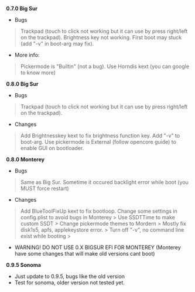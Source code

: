 **0.7.0 Big Sur**
- Bugs
> Trackpad (touch to click not working but it can use by press right/left on the trackpad).
> Brightness key not working.
> First boot may stuck (add "-v" in boot-arg may fix).
- More info:
> Pickermode is "Builtin" (not a bug).
> Use Horndis kext (you can google to know more)

**0.8.0 Big Sur**
- Bugs
> Trackpad (touch to click not working but it can use by press right/left on the trackpad).
- Changes
> Add Brightnesskey kext to fix brightness function key.
> Add "-v" to boot-arg.
> Use pickermode is External (follow opencore guide) to enable GUI on bootloader.

**0.8.0 Monterey**
- Bugs
> Same as Big Sur.
> Sometime it occured backlight error while boot (you MUST force restart)
- Changes
> Add BlueToolFixUp kext to fix bootloop.
> Change some settings in config.plist to avoid bugs in Monterey \>
> Use SSDTTime to make custom SSDT \>
> Change pickermode themes to Mordern \>
> Mostly fix disk1s5, apfs, applekeystore error. \>
> Turn off "-v", no command line exist while booting \>

- WARNING! DO NOT USE 0.X BIGSUR EFI FOR MONTEREY (Monterey have some changes that will make old versions cant boot)

**0.9.5 Sonoma**
- Just update to 0.9.5, bugs like the old version
- Test for sonoma, older version not tested yet.
